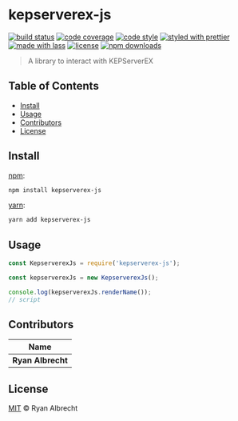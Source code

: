 # kepserverex-js

[![build status](https://img.shields.io/travis/com/ryanalbrecht/kepserverex-js.svg)](https://travis-ci.com/ryanalbrecht/kepserverex-js)
[![code coverage](https://img.shields.io/codecov/c/github/ryanalbrecht/kepserverex-js.svg)](https://codecov.io/gh/ryanalbrecht/kepserverex-js)
[![code style](https://img.shields.io/badge/code_style-XO-5ed9c7.svg)](https://github.com/sindresorhus/xo)
[![styled with prettier](https://img.shields.io/badge/styled_with-prettier-ff69b4.svg)](https://github.com/prettier/prettier)
[![made with lass](https://img.shields.io/badge/made_with-lass-95CC28.svg)](https://lass.js.org)
[![license](https://img.shields.io/github/license/ryanalbrecht/kepserverex-js.svg)](LICENSE)
[![npm downloads](https://img.shields.io/npm/dt/kepserverex-js.svg)](https://npm.im/kepserverex-js)

> A library to interact with KEPServerEX


## Table of Contents

* [Install](#install)
* [Usage](#usage)
* [Contributors](#contributors)
* [License](#license)


## Install

[npm][]:

```sh
npm install kepserverex-js
```

[yarn][]:

```sh
yarn add kepserverex-js
```


## Usage

```js
const KepserverexJs = require('kepserverex-js');

const kepserverexJs = new KepserverexJs();

console.log(kepserverexJs.renderName());
// script
```


## Contributors

| Name              |
| ----------------- |
| **Ryan Albrecht** |


## License

[MIT](LICENSE) © Ryan Albrecht


## 

[npm]: https://www.npmjs.com/

[yarn]: https://yarnpkg.com/
